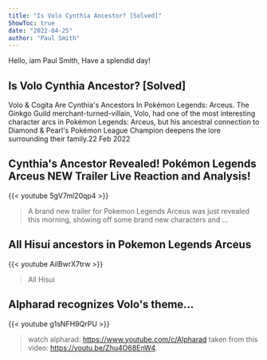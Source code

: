 ```yaml
---
title: "Is Volo Cynthia Ancestor? [Solved]"
ShowToc: true 
date: "2022-04-25"
author: "Paul Smith" 
---
```


Hello, iam Paul Smith, Have a splendid day!
## Is Volo Cynthia Ancestor? [Solved]
Volo & Cogita Are Cynthia's Ancestors In Pokémon Legends: Arceus. The Ginkgo Guild merchant-turned-villain, Volo, had one of the most interesting character arcs in Pokémon Legends: Arceus, but his ancestral connection to Diamond & Pearl's Pokémon League Champion deepens the lore surrounding their family.22 Feb 2022

## Cynthia's Ancestor Revealed! Pokémon Legends Arceus NEW Trailer Live Reaction and Analysis!
{{< youtube 5gV7ml20qp4 >}}
>A brand new trailer for Pokemon Legends Arceus was just revealed this morning, showing off some brand new characters and ...

## All Hisui ancestors in Pokemon Legends Arceus
{{< youtube AiIBwrX7trw >}}
>All Hisui 

## Alpharad recognizes Volo's theme...
{{< youtube g1sNFH9QrPU >}}
>watch alpharad: https://www.youtube.com/c/Alpharad taken from this video: https://youtu.be/Zhu4O68EnW4.

